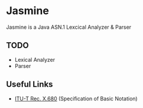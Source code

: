 Jasmine
=======

Jasmine is a Java ASN.1 Lexcical Analyzer & Parser

TODO
----

 - Lexical Analyzer
 - Parser

Useful Links
------------

 - [ITU-T Rec. X.680](http://www.itu.int/rec/dologin_pub.asp?lang=e&id=T-REC-X.680-200811-I!!PDF-E&type=items) (Specification of Basic Notation)

